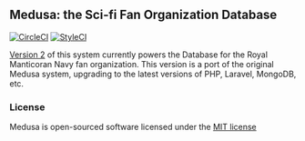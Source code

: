 ## Medusa: the Sci-fi Fan Organization Database
[![CircleCI](https://circleci.com/gh/TRMN/medusa/tree/develop.svg?style=svg)](https://circleci.com/gh/TRMN/medusa/tree/develop)
[![StyleCI](https://github.styleci.io/repos/23766028/shield?branch=develop)](https://github.styleci.io/repos/23766028)

[Version 2](https://github.com/TRMN/medusa) of this system currently powers the Database for the Royal Manticoran Navy
fan organization. This version is a port of the original Medusa system, upgrading to the latest versions of PHP, Laravel,
MongoDB, etc.

### License

Medusa is open-sourced software licensed under the [MIT license](http://opensource.org/licenses/MIT)
